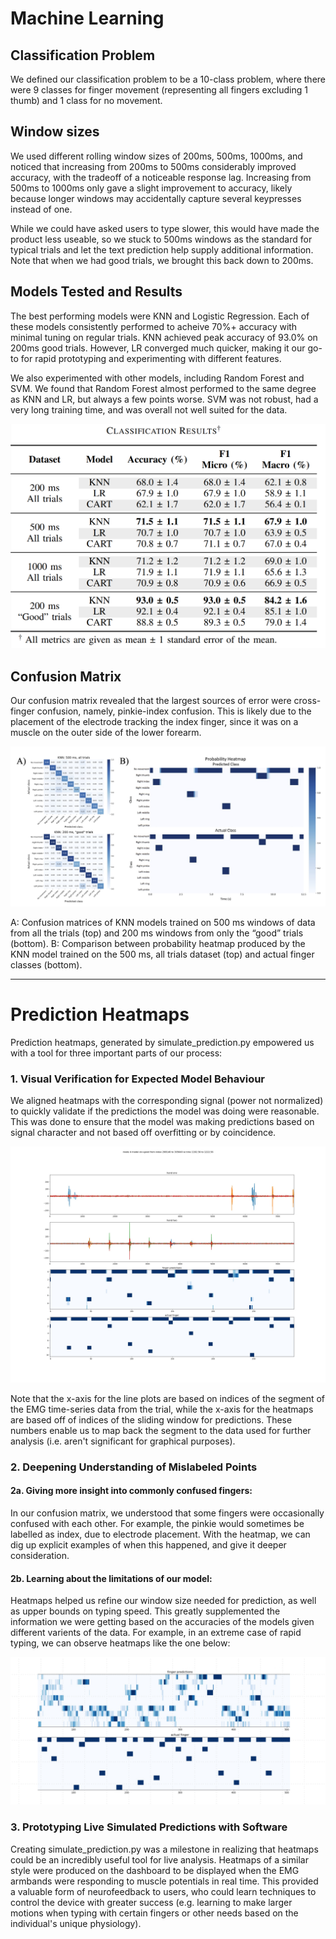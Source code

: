# Machine Learning

## Classification Problem
We defined our classification problem to be a 10-class problem, where there were 9 classes for finger movement (representing all fingers excluding 1 thumb) and 1 class for no movement.

## Window sizes
We used different rolling window sizes of 200ms, 500ms, 1000ms, and noticed that increasing from 200ms to 500ms considerably improved accuracy, with the tradeoff of a noticeable response lag. Increasing from 500ms to 1000ms only gave a slight improvement to accuracy, likely because longer windows may accidentally capture several keypresses instead of one.

While we could have asked users to type slower, this would have made the product less useable, so we stuck to 500ms windows as the standard for typical trials and let the text prediction help supply additional information. Note that when we had good trials, we brought this back down to 200ms.

## Models Tested and Results
The best performing models were KNN and Logistic Regression. Each of these models consistently performed to acheive 70%+ accuracy with minimal tuning on regular trials. KNN achieved peak accuracy of 93.0% on 200ms good trials. However, LR converged much quicker, making it our go-to for rapid prototyping and experimenting with different features.

We also experimented with other models, including Random Forest and SVM. We found that Random Forest almost performed to the same degree as KNN and LR, but always a few points worse. SVM was not robust, had a very long training time, and was overall not well suited for the data.

![Table showing KNN, LR, and CART results based on trial lengths](https://github.com/NTX-McGill/NeuroTechX-McGill-2020/blob/main/offline/machine_learning/classification_results_table.png)

## Confusion Matrix
Our confusion matrix revealed that the largest sources of error were cross-finger confusion, namely, pinkie-index confusion. This is likely due to the placement of the electrode tracking the index finger, since it was on a muscle on the outer side of the lower forearm.

![Confusion Matrix Matched with Heatmap](https://github.com/NTX-McGill/NeuroTechX-McGill-2020/blob/main/offline/machine_learning/confusion_matrix_and_heatmap.png)

A: Confusion matrices of KNN models trained on 500 ms windows of data from all the trials (top) and 200 ms windows from only the “good” trials (bottom).
B: Comparison between probability heatmap produced by the KNN model trained on the 500 ms, all trials dataset (top) and actual finger classes (bottom).

---

# Prediction Heatmaps
Prediction heatmaps, generated by simulate_prediction.py empowered us with a tool for three important parts of our process:

### 1. Visual Verification for Expected Model Behaviour
We aligned heatmaps with the corresponding signal (power not normalized) to quickly validate if the predictions the model was doing were reasonable. This was done to ensure that the model was making predictions based on signal character and not based off overfitting or by coincidence.

![Sample output with 2 heatmaps and 2 line graphs for signals](https://github.com/NTX-McGill/NeuroTechX-McGill-2020/blob/main/offline/machine_learning/simulate_prediction_sample_output.jpg)

Note that the x-axis for the line plots are based on indices of the segment of the EMG time-series data from the trial, while the x-axis for the heatmaps are based off of indices of the sliding window for predictions. These numbers enable us to map back the segment to the data used for further analysis (i.e. aren't significant for graphical purposes).

### 2. Deepening Understanding of Mislabeled Points

#### 2a. Giving more insight into commonly confused fingers:
In our confusion matrix, we understood that some fingers were occasionally confused with each other. For example, the pinkie would sometimes be labelled as index, due to electrode placement. With the heatmap, we can dig up explicit examples of when this happened, and give it deeper consideration.

#### 2b. Learning about the limitations of our model:
Heatmaps helped us refine our window size needed for prediction, as well as upper bounds on typing speed. This greatly supplemented the information we were getting based on the accuracies of the models given different varients of the data.
For example, in an extreme case of rapid typing, we can observe heatmaps like the one below:

![Poor predictions observed with fast typing](https://github.com/NTX-McGill/NeuroTechX-McGill-2020/blob/main/offline/machine_learning/simulate_prediction_rapid.jpg)

### 3. Prototyping Live Simulated Predictions with Software
Creating simulate_prediction.py was a milestone in realizing that heatmaps could be an incredibly useful tool for live analysis. Heatmaps of a similar style were produced on the dashboard to be displayed when the EMG armbands were responding to muscle potentials in real time. This provided a valuable form of neurofeedback to users, who could learn techniques to control the device with greater success (e.g. learning to make larger motions when typing with certain fingers or other needs based on the individual's unique physiology).
